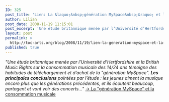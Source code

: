```yaml
---
ID: 325
post_title: 'Lien: La &laquo;&nbsp;génération MySpace&nbsp;&raquo; et la consommation musicale'
author: Lilian
post_date: 2008-11-19 11:15:01
post_excerpt: 'Une étude britannique menée par l’Université d’Hertfordshire et la British Music Rights sur la consommation musicale des 14/24 ans témoigne des habitudes de téléchargement et d’achat de la &quot;génération MySpace&quot;.'
layout: post
permalink: >
  http://toc-arts.org/blog/2008/11/19/lien-la-generation-myspace-et-la-consommation-musicale/
published: true
---
```

*"Une étude britannique menée par l’Université d’Hertfordshire et la British Music Rights sur la consommation musicale des 14/24 ans témoigne des habitudes de téléchargement et d’achat de la "génération MySpace". **Les principales conclusions** pointées par l’étude : les jeunes aiment la musique encore plus que les générations précédentes, et ils écoutent beaucoup, partagent et vont voir des concerts..."* [-> La "génération MySpace" et la consommation musicale][1]

 [1]: http://www.irma.asso.fr/La-generation-MySpace-et-la?xtor=RSS-6 "generation myspace et consommation musicale"